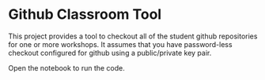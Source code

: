 # Github Classroom Tool

This project provides a tool to checkout all of the
student github repositories for one or more workshops.  It
assumes that you have password-less checkout configured 
for github using a public/private key pair.  

Open the notebook to run the code.